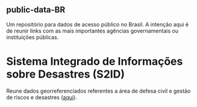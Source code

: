 ## public-data-BR

Um repositório para dados de acesso público no Brasil. A intenção aqui é de reunir links com as mais importantes agências governamentais ou instituições públicas. 


# Sistema Integrado de Informações sobre Desastres (S2ID)

Reune dados georreferenciados referentes a área de defesa civil e gestão de riscos e desastres ([aqui](http://www.mi.gov.br/web/guest/defesa-civil/s2id)).